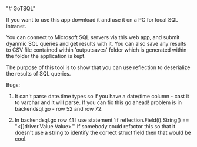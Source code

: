 "# GoTSQL" 

If you want to use this app download it and use it on a PC for local SQL intranet.

You can connect to Microsoft SQL servers via this web app, and submit dyanmic SQL queries and get results with it.
You can also save any results to CSV file contained within 'outputsaves' folder which is generated within the folder the application is kept. 



The purpose of this tool is to show that you can use reflection to deserialize the results of SQL queries. 

Bugs:
1) It can't parse date.time types so if you have a date/time column - cast it to varchar and it will parse.
If you can fix this go ahead! problem is in backendsql.go - row 52 and row 72.

2) In backendsql.go row 41 I use statement 'if reflection.Field(i).String() == "<[]driver.Value Value>"'
If somebody could refactor this so that it doesn't use a string to identify the correct struct field then that would be cool.

